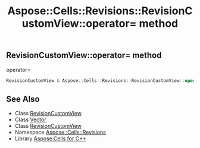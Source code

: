 ﻿---
title: Aspose::Cells::Revisions::RevisionCustomView::operator= method
linktitle: operator=
second_title: Aspose.Cells for C++ API Reference
description: 'Aspose::Cells::Revisions::RevisionCustomView::operator= method. operator= in C++.'
type: docs
weight: 300
url: /cpp/aspose.cells.revisions/revisioncustomview/operator_asm/
---
## RevisionCustomView::operator= method


operator=

```cpp
RevisionCustomView & Aspose::Cells::Revisions::RevisionCustomView::operator=(const RevisionCustomView &src)
```

## See Also

* Class [RevisionCustomView](../)
* Class [Vector](../../../aspose.cells/vector/)
* Class [RevisionCustomView](../)
* Namespace [Aspose::Cells::Revisions](../../)
* Library [Aspose.Cells for C++](../../../)
